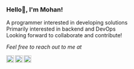 ### Hello👋, I'm Mohan!
A programmer interested in developing solutions<br>
Primarily interested in backend and DevOps <br/>
Looking forward to collaborate and contribute! 
<br>

*Feel free to reach out to me at* <br>

<a href="https://twitter.com/PMOHANJ1"> 
  <img align = "left" width = "20px" src = "https://cdn.jsdelivr.net/npm/simple-icons@3.13.0/icons/twitter.svg"/>
</a>

<a href="https://www.linkedin.com/in/mohan-j-308097190/">
  <img align = "left" width = "20px" src = "https://cdn.jsdelivr.net/npm/simple-icons@v3/icons/linkedin.svg"  />
</a>

<a href="mailto:pmohan6712@gmail.com">
  <img align = "left" width = "20px" src = "https://cdn.jsdelivr.net/npm/simple-icons@v3/icons/gmail.svg" />
</a>

